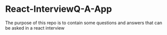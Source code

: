 # React-InterviewQ-A-App
The purpose of this repo is to contain some questions and answers that can be asked in a react interview
